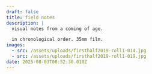 ```yaml
---
draft: false
title: field notes
description: |
  visual notes from a coming of age.

  in chronological order. 35mm film.
images:
  - src: /assets/uploads/firsthalf2019-roll1-014.jpg
  - src: /assets/uploads/firsthalf2019-roll1-019.jpg
date: 2025-08-03T08:52:30.010Z
---
```


